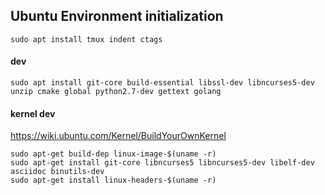 ## Ubuntu Environment initialization

```shell
sudo apt install tmux indent ctags
```

#### dev
```shell
sudo apt install git-core build-essential libssl-dev libncurses5-dev unzip cmake global python2.7-dev gettext golang
```

#### kernel dev
https://wiki.ubuntu.com/Kernel/BuildYourOwnKernel

```shell
sudo apt-get build-dep linux-image-$(uname -r)
sudo apt-get install git-core libncurses5 libncurses5-dev libelf-dev asciidoc binutils-dev
sudo apt-get install linux-headers-$(uname -r)
```
